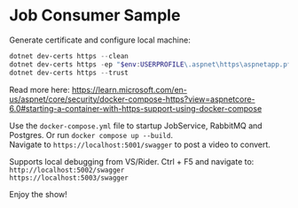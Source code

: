 # Job Consumer Sample

Generate certificate and configure local machine:

```PowerShell
dotnet dev-certs https --clean
dotnet dev-certs https -ep "$env:USERPROFILE\.aspnet\https\aspnetapp.pfx" -p password
dotnet dev-certs https --trust
```

Read more here:
https://learn.microsoft.com/en-us/aspnet/core/security/docker-compose-https?view=aspnetcore-6.0#starting-a-container-with-https-support-using-docker-compose

Use the `docker-compose.yml` file to startup JobService, RabbitMQ and Postgres. Or run `docker compose up --build`.    
Navigate to `https://localhost:5001/swagger` to post a video to convert.

Supports local debugging from VS/Rider. Ctrl + F5 and navigate to:  
`http://localhost:5002/swagger`  
`https://localhost:5003/swagger`

Enjoy the show!
